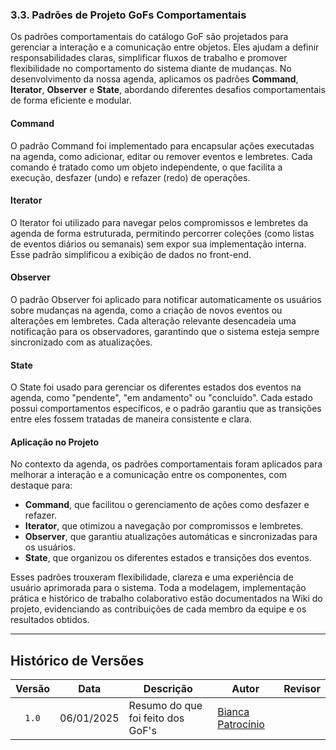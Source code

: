 ### 3.3. Padrões de Projeto GoFs Comportamentais  

Os padrões comportamentais do catálogo GoF são projetados para gerenciar a interação e a comunicação entre objetos. Eles ajudam a definir responsabilidades claras, simplificar fluxos de trabalho e promover flexibilidade no comportamento do sistema diante de mudanças. No desenvolvimento da nossa agenda, aplicamos os padrões **Command**, **Iterator**, **Observer** e **State**, abordando diferentes desafios comportamentais de forma eficiente e modular.  

#### Command  
O padrão Command foi implementado para encapsular ações executadas na agenda, como adicionar, editar ou remover eventos e lembretes. Cada comando é tratado como um objeto independente, o que facilita a execução, desfazer (undo) e refazer (redo) de operações.  

#### Iterator  
O Iterator foi utilizado para navegar pelos compromissos e lembretes da agenda de forma estruturada, permitindo percorrer coleções (como listas de eventos diários ou semanais) sem expor sua implementação interna. Esse padrão simplificou a exibição de dados no front-end.  

#### Observer  
O padrão Observer foi aplicado para notificar automaticamente os usuários sobre mudanças na agenda, como a criação de novos eventos ou alterações em lembretes. Cada alteração relevante desencadeia uma notificação para os observadores, garantindo que o sistema esteja sempre sincronizado com as atualizações.  

#### State  
O State foi usado para gerenciar os diferentes estados dos eventos na agenda, como "pendente", "em andamento" ou "concluído". Cada estado possui comportamentos específicos, e o padrão garantiu que as transições entre eles fossem tratadas de maneira consistente e clara.  

#### Aplicação no Projeto  
No contexto da agenda, os padrões comportamentais foram aplicados para melhorar a interação e a comunicação entre os componentes, com destaque para:  
- **Command**, que facilitou o gerenciamento de ações como desfazer e refazer.  
- **Iterator**, que otimizou a navegação por compromissos e lembretes.  
- **Observer**, que garantiu atualizações automáticas e sincronizadas para os usuários.  
- **State**, que organizou os diferentes estados e transições dos eventos.  

Esses padrões trouxeram flexibilidade, clareza e uma experiência de usuário aprimorada para o sistema. Toda a modelagem, implementação prática e histórico de trabalho colaborativo estão documentados na Wiki do projeto, evidenciando as contribuições de cada membro da equipe e os resultados obtidos.

---  
## Histórico de Versões

| Versão | Data | Descrição | Autor | Revisor |
| :----: | ---- | --------- | ----- | ------- |
| `1.0`  | 06/01/2025 | Resumo do que foi feito dos GoF's | [Bianca Patrocínio](https://github.com/BiancaPatrocinio7) |  |
